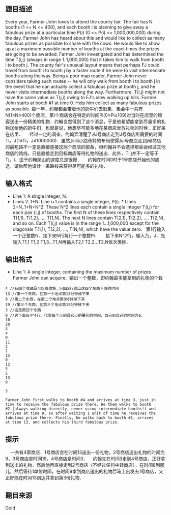 


## 题目描述
Every year, Farmer John loves to attend the county fair. The fair has N booths (1 <= N <= 400), and each booth i is planning to give away a fabulous prize at a particular time P(i) (0 <= P(i) <= 1,000,000,000) during the day. Farmer John has heard about this and would like to collect as many fabulous prizes as possible to share with the cows. He would like to show up at a maximum possible number of booths at the exact times the prizes are going to be awarded. Farmer John investigated and has determined the time T(i,j) (always in range 1..1,000,000) that it takes him to walk from booth i to booth j. The county fair's unusual layout means that perhaps FJ could travel from booth i to booth j by a faster route if he were to visit intermediate booths along the way. Being a poor map reader, Farmer John never considers taking such routes -- he will only walk from booth i to booth j in the event that he can actually collect a fabulous prize at booth j, and he never visits intermediate booths along the way. Furthermore, T(i,j) might not have the same value as T(j,i) owing to FJ's slow walking up hills. Farmer John starts at booth #1 at time 0. Help him collect as many fabulous prizes as possible. 
每一年，约翰都会带着他的奶牛们去赶集．集会中一共有N(1≤N≤400)个商店，第i个商店会在特定的时间Pi(0≤Pi≤109)对当时在店里的顾客送出一份精美的礼物．约翰当然得到了这个消息，于是他希望能拿到尽量多的礼物送给他的奶牛们．也就是说，他想尽可能多地在某商店发放礼物的时候，正好呆在店里．
    经过一定的调查，约翰弄清楚了从i号商店走到J号商店所需要的时间Ti，J(1≤Ti，J≤1000000)．虽然乡间小路奇特的布局使得从i号商店走到j号商店的最短路不一定是直接连接这两个商店的那条，但约翰并不会选择那些会经过其他商店的路线，只是直接走到目标商店等待礼物的送出．此外，Ti,j并不一定等于Tj，i，由于约翰爬山的速度总是很慢．
    约翰在时间0时于1号商店开始他的旅途．请你帮他设计一条路线来获得尽可能多的礼物．
## 输入格式
* Line 1: A single integer, N. 
* Lines 2..1+N: Line i+1 contains a single integer, P(i). * Lines 2+N..1+N+N^2: These N^2 lines each contain a single integer T(i,j) for each pair (i,j) of booths. The first N of these lines respectively contain T(1,1), T(1,2), ..., T(1,N). The next N lines contain T(2,1), T(2,2), ..., T(2,N), and so on. Each T(i,j) value is in the range 1...1,000,000 except for the diagonals T(1,1), T(2,2), ..., T(N,N), which have the value zero.
  第1行输入一个正整数N．接下来N行每行一个整数Pi．
    接下来N^2行，输入乃，J．先输入T1,1 T1,2 T1,3…T1,N再输入T2,1 T2,2…T2,N依次类推．
   
## 输出格式
* Line 1: A single integer, containing the maximum number of prizes Farmer John can acquire. 
 输出一个整数，即约翰最多能拿到的礼物的个数

```input1
4 //有四个收藏品可以去收集,下面四行给出这四个东西下落的时间
13 //第一个东西，在第一个地点第13分钟掉下来
9 //第二个东西，在第二个地点第9分钟掉下来
19 //第三个东西，在第三个地点第19分钟掉下来
3 //这是第四个东西.
0 //这下面有4*4行，代表每个点到其它点的要花的时间，自己到自己的时间为0。
10
20
3
4
0
11
2
1
15
0
12
5
5
13
0

```
```output1
3

Farmer John first walks to booth #4 and arrives at time 3, just in
time to receive the fabulous prize there. He them walks to booth
#2 (always walking directly, never using intermediate booths!) and
arrives at time 8, so after waiting 1 unit of time he receives the
fabulous prize there. Finally, he walks back to booth #1, arrives
at time 13, and collects his third fabulous prize.
```

## 提示
    一共有4家商店．1号商店会在时间13送出一份礼物，2号商店送出礼物的时间为9，3号商店是时间19，4号商店是时间3．    约翰先在时间3走到4号商店，正好拿到送出的礼物．然后他再直接走到2号商店（不经过任何中转商店），在时间8到那儿，然后等待1单位时间，在时间9拿到商店送出的礼物后马上出发去1号商店，又正好能在时间13到达并拿到第3份礼物．
## 题目来源
Gold


